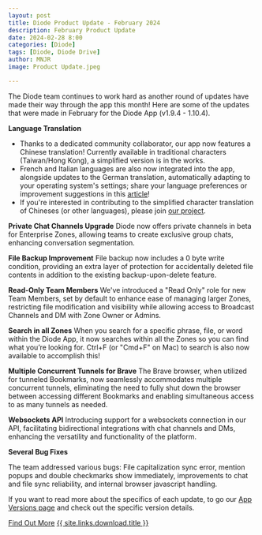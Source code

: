 ```yaml
---
layout: post
title: Diode Product Update - February 2024
description: February Product Update
date: 2024-02-28 8:00
categories: [Diode]
tags: [Diode, Diode Drive]
author: MNJR
image: Product Update.jpeg

---
```

The Diode team continues to work hard as another round of updates have made their way through the app this month! Here are some of the updates that were made in February for the Diode App (v1.9.4 - 1.10.4).

**Language Translation**

*   Thanks to a dedicated community collaborator, our app now features a Chinese translation! Currently available in traditional characters (Taiwan/Hong Kong), a simplified version is in the works. 
*   French and Italian languages are also now integrated into the app, alongside updates to the German translation, automatically adapting to your operating system's settings; share your language preferences or improvement suggestions in this [article](https://support.diode.io/article/9mfd8sacll)!
*   If you're interested in contributing to the simplified character translation of Chineses (or other languages), please join [our project](https://crowdin.com/project/diode-drive/zh-CN).

**Private Chat Channels Upgrade** 
Diode now offers private channels in beta for Enterprise Zones, allowing teams to create exclusive group chats, enhancing conversation segmentation.

**File Backup Improvement** 
File backup now includes a 0 byte write condition, providing an extra layer of protection for accidentally deleted file contents in addition to the existing backup-upon-delete feature.

**Read-Only Team Members** 
We've introduced a "Read Only" role for new Team Members, set by default to enhance ease of managing larger Zones, restricting file modification and visibility while allowing access to Broadcast Channels and DM with Zone Owner or Admins.

**Search in all Zones** 
When you search for a specific phrase, file, or word within the Diode App, it now searches within all the Zones so you can find what you’re looking for. Ctrl+F (or "Cmd+F" on Mac) to search is also now available to accomplish this! 

**Multiple Concurrent Tunnels for Brave** 
The Brave browser, when utilized for tunneled Bookmarks, now seamlessly accommodates multiple concurrent tunnels, eliminating the need to fully shut down the browser between accessing different Bookmarks and enabling simultaneous access to as many tunnels as needed.

**Websockets API** 
Introducing support for a websockets connection in our API, facilitating bidirectional integrations with chat channels and DMs, enhancing the versatility and functionality of the platform.

**Several Bug Fixes**

The team addressed various bugs: File capitalization sync error, mention popups and double checkmarks show immediately, improvements to chat and file sync reliability, and internal browser javascript handling. 

If you want to read more about the specifics of each update, to go our [App Versions page](https://support.diode.io/category/9gss923s33-diode-app-updates-versions) and check out the specific version details.

<div class="story__buttons">
  <a href="{{"/solutions/app/" | prepend: path | relative_url}}" class="btn" target="">Find Out More</a>
  <a href="#download-app" class="btn popup-open" target="">{{ site.links.download.title }}</a>
</div>
